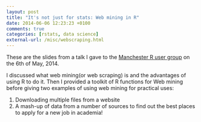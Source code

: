 ```yaml
---
layout: post
title: "It's not just for stats: Web mining in R"
date: 2014-06-06 12:23:23 +0100
comments: true
categories: [rstats, data science]
external-url: /misc/webscraping.html
---
```


These are the slides from a talk I gave to the [Manchester R user group](http://www.rmanchester.org) on the 6th of May, 2014.

I discussed what web mining(or web scraping) is and the advantages of using R to do it.  Then I provided a toolkit of R functions for Web mining before giving two examples of using web mining for practical uses:

1. Downloading multiple files from a website
2. A mash-up of data from a number of sources to find out the best places to apply for a new job in academia!


